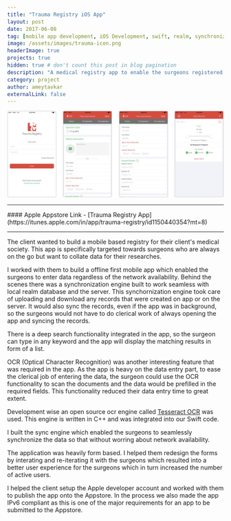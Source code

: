 ```yaml
---
title: "Trauma Registry iOS App"
layout: post
date: 2017-06-08
tag: [mobile app development, iOS Development, swift, realm, synchronization, offline database, tesseract ocr]
image: /assets/images/trauma-icon.png
headerImage: true
projects: true
hidden: true # don't count this post in blog pagination
description: "A medical registry app to enable the surgeons registered under the medical society to collect and collate special cases for research purposes"
category: project
author: ameytavkar
externalLink: false
---
```


![Screenshot](/assets/images/trauma-screenshots.jpg)

<hr />
#### Apple Appstore Link - [Trauma Registry App](https://itunes.apple.com/in/app/trauma-registry/id1150440354?mt=8)
<hr />

The client wanted to build a mobile based registry for their client's medical society. This app is specifically targeted towards surgeons who are always on the go but want to collate data for their researches.

I worked with them to build a offline first mobile app which enabled the surgeons to enter data regardless of the network availability. Behind the scenes there was a synchronization engine built to work seamless with local realm database and the server. This synchornization engine took care of uploading and download any records that were created on app or on the server. It would also sync the records, even if the app was in background, so the surgeons would not have to do clerical work of always opening the app and syncing the records.

There is a deep search functionality integrated in the app, so the surgeon can type in any keyword and the app will display the matching results in form of a list.

OCR (Optical Character Recognition) was another interesting feature that was required in the app. As the app is heavy on the data entry part, to ease the clerical job of entering the data, the surgeon could use the OCR functionality to scan the documents and the data would be prefilled in the required fields. This functionality reduced their data entry time to great extent.

Development wise an open source ocr engine called [Tesseract OCR](https://github.com/tesseract-ocr/) was used. This engine is written in C++ and was integrated into our Swift code.

I built the sync engine which enabled the surgeons to seamlessly synchronize the data so that without worring about network availability.

The application was heavily form based. I helped them redesign the forms by interating and re-iterating it with the surgeons which resulted into a better user experience for the surgeons which in turn increased the number of active users.

I helped the client setup the Apple developer account and worked with them to publish the app onto the Appstore. In the process we also made the app IPv6 compliant as this is one of the major requirements for an app to be submitted to the Appstore.
